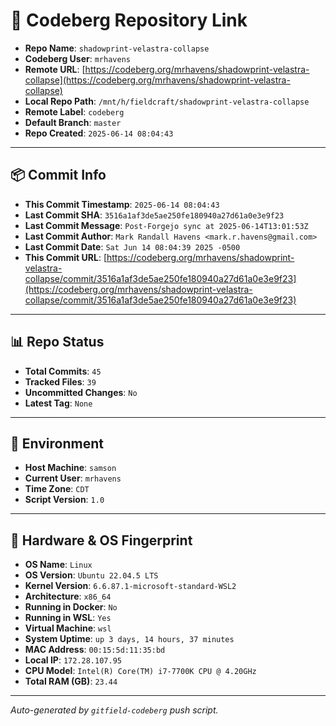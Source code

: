# 🔗 Codeberg Repository Link

- **Repo Name**: `shadowprint-velastra-collapse`
- **Codeberg User**: `mrhavens`
- **Remote URL**: [https://codeberg.org/mrhavens/shadowprint-velastra-collapse](https://codeberg.org/mrhavens/shadowprint-velastra-collapse)
- **Local Repo Path**: `/mnt/h/fieldcraft/shadowprint-velastra-collapse`
- **Remote Label**: `codeberg`
- **Default Branch**: `master`
- **Repo Created**: `2025-06-14 08:04:43`

---

## 📦 Commit Info

- **This Commit Timestamp**: `2025-06-14 08:04:43`
- **Last Commit SHA**: `3516a1af3de5ae250fe180940a27d61a0e3e9f23`
- **Last Commit Message**: `Post-Forgejo sync at 2025-06-14T13:01:53Z`
- **Last Commit Author**: `Mark Randall Havens <mark.r.havens@gmail.com>`
- **Last Commit Date**: `Sat Jun 14 08:04:39 2025 -0500`
- **This Commit URL**: [https://codeberg.org/mrhavens/shadowprint-velastra-collapse/commit/3516a1af3de5ae250fe180940a27d61a0e3e9f23](https://codeberg.org/mrhavens/shadowprint-velastra-collapse/commit/3516a1af3de5ae250fe180940a27d61a0e3e9f23)

---

## 📊 Repo Status

- **Total Commits**: `45`
- **Tracked Files**: `39`
- **Uncommitted Changes**: `No`
- **Latest Tag**: `None`

---

## 🧭 Environment

- **Host Machine**: `samson`
- **Current User**: `mrhavens`
- **Time Zone**: `CDT`
- **Script Version**: `1.0`

---

## 🧬 Hardware & OS Fingerprint

- **OS Name**: `Linux`
- **OS Version**: `Ubuntu 22.04.5 LTS`
- **Kernel Version**: `6.6.87.1-microsoft-standard-WSL2`
- **Architecture**: `x86_64`
- **Running in Docker**: `No`
- **Running in WSL**: `Yes`
- **Virtual Machine**: `wsl`
- **System Uptime**: `up 3 days, 14 hours, 37 minutes`
- **MAC Address**: `00:15:5d:11:35:bd`
- **Local IP**: `172.28.107.95`
- **CPU Model**: `Intel(R) Core(TM) i7-7700K CPU @ 4.20GHz`
- **Total RAM (GB)**: `23.44`

---

_Auto-generated by `gitfield-codeberg` push script._
